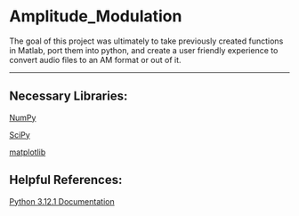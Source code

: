 # Amplitude_Modulation
The goal of this project was ultimately to take previously created functions in Matlab, port them into python, and create a user friendly experience
to convert audio files to an AM format or out of it. 

----------------------------------------------------------------------------------------------------

## Necessary Libraries:
[NumPy](https://numpy.org/) 

[SciPy](https://scipy.org/)

[matplotlib](https://matplotlib.org/)

## Helpful References:

[Python 3.12.1 Documentation](https://docs.python.org/release/3.12.1/)